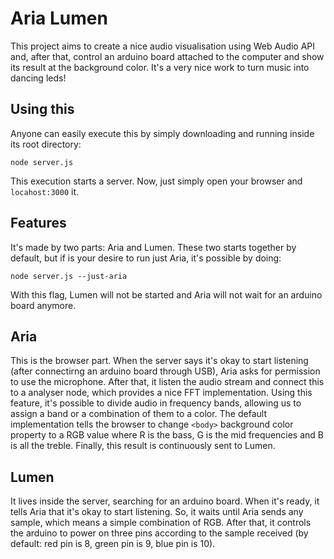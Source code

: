 # Aria Lumen
This project aims to create a nice audio visualisation using Web Audio API and, after that, control an arduino board attached to the computer and show its result at the background color. It's a very nice work to turn music into dancing leds!

## Using this
Anyone can easily execute this by simply downloading and running inside its root directory:
```
node server.js
```
This execution starts a server. Now, just simply open your browser and `locahost:3000` it.

## Features
It's made by two parts: Aria and Lumen. These two starts together by default, but if is your desire to run just Aria, it's possible by doing:
```
node server.js --just-aria
```
With this flag, Lumen will not be started and Aria will not wait for an arduino board anymore. 

## Aria
This is the browser part. When the server says it's okay to start listening (after connectirng an arduino board through USB), Aria asks for permission to use the microphone. After that, it listen the audio stream and connect this to a analyser node, which provides a nice FFT implementation. Using this feature, it's possible to divide audio in frequency bands, allowing us to assign a band or a combination of them to a color. The default implementation tells the browser to change `<body>` background color property to a RGB value where R is the bass, G is the mid frequencies and B is all the treble. Finally, this result is continuously sent to Lumen.

## Lumen
It lives inside the server, searching for an arduino board. When it's ready, it tells Aria that it's okay to start listening. So, it waits until Aria sends any sample, which means a simple combination of RGB. After that, it controls the arduino to power on three pins according to the sample received (by default: red pin is 8, green pin is 9, blue pin is 10).
